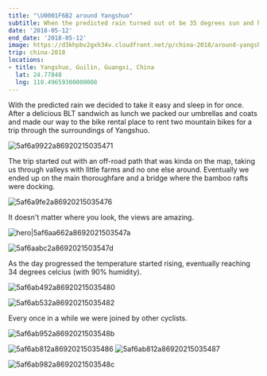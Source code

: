 ```yaml
---
title: "\U0001F6B2 around Yangshuo"
subtitle: When the predicted rain turned out ot be 35 degrees sun and heat
date: '2018-05-12'
end_date: '2018-05-12'
image: https://d3khpbv2gxh34v.cloudfront.net/p/china-2018/around-yangshuo/5af6a95b2a86920215035470.jpg
trip: china-2018
locations:
- title: Yangshuo, Guilin, Guangxi, China
  lat: 24.77848
  lng: 110.49659300000008
---
```


With the predicted rain we decided to take it easy and sleep in for once. After a delicious BLT sandwich as lunch we packed our umbrellas and coats and made our way to the bike rental place to rent two mountain bikes for a trip through the surroundings of Yangshuo.

![5af6a9922a86920215035471](https://d3khpbv2gxh34v.cloudfront.net/p/china-2018/around-yangshuo/5af6a9ca2a86920215035475.jpg "1.5")

The trip started out with an off-road path that was kinda on the map, taking us through valleys with little farms and no one else around. Eventually we ended up on the main thoroughfare and a bridge where the bamboo rafts were docking.

![5af6a9fe2a86920215035476](https://d3khpbv2gxh34v.cloudfront.net/p/china-2018/around-yangshuo/5af6aa3b2a86920215035479.jpg "1.5")

It doesn't matter where you look, the views are amazing. 

![hero|5af6aa662a8692021503547a](https://d3khpbv2gxh34v.cloudfront.net/p/china-2018/around-yangshuo/5af6aa662a8692021503547a.jpg "1.531")

![5af6aabc2a8692021503547d](https://d3khpbv2gxh34v.cloudfront.net/p/china-2018/around-yangshuo/5af6aae62a8692021503547e.jpg "1.5")

As the day progressed the temperature started rising, eventually reaching 34 degrees celcius (with 90% humidity).

![5af6ab492a86920215035480](https://d3khpbv2gxh34v.cloudfront.net/p/china-2018/around-yangshuo/5af6ab712a86920215035483.jpg "1.5")

![5af6ab532a86920215035482](https://d3khpbv2gxh34v.cloudfront.net/p/china-2018/around-yangshuo/5af6ab782a86920215035484.jpg "1.5")

Every once in a while we were joined by other cyclists.

![5af6ab952a8692021503548b](https://d3khpbv2gxh34v.cloudfront.net/p/china-2018/around-yangshuo/5af6aba92a8692021503548e.jpg "1.5")

![5af6ab812a86920215035486](https://d3khpbv2gxh34v.cloudfront.net/p/china-2018/around-yangshuo/5af6ab922a8692021503548a.jpg "1.5")
![5af6ab812a86920215035487](https://d3khpbv2gxh34v.cloudfront.net/p/china-2018/around-yangshuo/5af6abb52a8692021503548f.jpg "1.5")

![5af6ab982a8692021503548c](https://d3khpbv2gxh34v.cloudfront.net/p/china-2018/around-yangshuo/5af6abc72a86920215035490.jpg "1.5")

